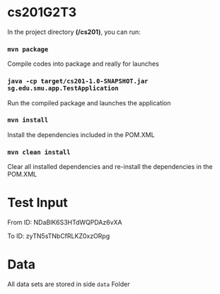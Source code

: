# cs201G2T3

In the project directory **(/cs201)**, you can run:

### `mvn package`

Compile codes into package and really for launches

### `java -cp target/cs201-1.0-SNAPSHOT.jar sg.edu.smu.app.TestApplication`

Run the compiled package and launches the application

### `mvn install` 

Install the dependencies included in the POM.XML

### `mvn clean install`

Clear all installed dependencies and re-install the dependencies in the POM.XML

# Test Input
From ID: NDaBlK6S3HTdWQPDAz6vXA

To ID: zyTN5sTNbCfRLKZ0xzORpg

# Data
All data sets are stored in side `data` Folder


